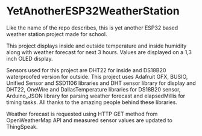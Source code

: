 # YetAnotherESP32WeatherStation
Like the name of the repo describes, this is yet another ESP32 based weather station project made for school.

This project displays inside and outside temperature and inside humidity along with weather forecast for next 3 hours.
Values are displayed on a 1,3 inch OLED display. 

Sensors used for this project are DHT22 for inside and DS18B20 waterproofed version for outside. This project uses Adafruit GFX, BUSIO, Unified Sensor and SSD1106 libraries and DHT sensor library for display and DHT22, OneWire and DallasTemperature libraries for DS18B20 sensor, Arduino_JSON library for parsing weather forecast and elapsedMillis for timing tasks. All thanks to the amazing people behind these libraries.

Weather forecast is requested using HTTP GET method from OpenWeatherMap API and measured sensor values are updated to ThingSpeak.
